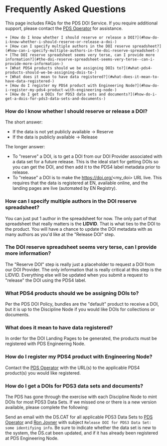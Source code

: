 # Frequently Asked Questions

This page includes FAQs for the PDS DOI Service. If you require additional support, please contact the [PDS Operator](mailto:pds-operator@jpl.nasa.gov) for assistance.

<!-- Use https://ecotrust-canada.github.io/markdown-toc/ to re-generate the TOC when new FAQs are added -->
    + [How do I know whether I should reserve or release a DOI?](#how-do-i-know-whether-i-should-reserve-or-release-a-doi-)
    + [How can I specify multiple authors in the DOI reserve spreadsheet?](#how-can-i-specify-multiple-authors-in-the-doi-reserve-spreadsheet-)
    + [The DOI reserve spreadsheet seems very terse, can I provide more information?](#the-doi-reserve-spreadsheet-seems-very-terse--can-i-provide-more-information-)
    + [What PDS4 products should we be assigning DOIs to?](#what-pds4-products-should-we-be-assigning-dois-to-)
    + [What does it mean to have data registered?](#what-does-it-mean-to-have-data-registered-)
    + [How do I register my PDS4 product with Engineering Node?](#how-do-i-register-my-pds4-product-with-engineering-node-)
    + [How do I get a DOIs for PDS3 data sets and documents?](#how-do-i-get-a-dois-for-pds3-data-sets-and-documents-)

### How do I know whether I should reserve or release a DOI?

The short answer:
* If the data is not yet publicly available -> Reserve
* If the data is publicly available -> Release

The longer answer:
* To "reserve" a DOI, is to get a DOI from our DOI Provider associated with a data set for a future release. This is the ideal start for getting DOIs so you can get the DOI, and then add it to the PDS4 label metadata prior to release.
* To "release" a DOI is to make the https://doi.org/<my_doi> URL live. This requires that the data is registered at EN, available online, and the landing pages are live (automated by EN Registry).

### How can I specify multiple authors in the DOI reserve spreadsheet?

You can just put 1 author in the spreadsheet for now. The only part of that spreadsheet that really matters is the **LIDVID**. That is what ties to the DOI to the product. You will have a chance to update the DOI metadata with as many authors as you'd like at the "Release DOI" step.

### The DOI reserve spreadsheet seems very terse, can I provide more information?

The "Reserve DOI" step is really just a placeholder to request a DOI from our DOI Provider. The only information that is really critical at this step is the LIDVID. Everything else will be updated when you submit a request to "release" the DOI using the PDS4 label.

### What PDS4 products should we be assigning DOIs to?

Per the PDS DOI Policy, bundles are the "default" product to receive a DOI, but it is up to the Discipline Node if you would like DOIs for collections or documents.

### What does it mean to have data registered?

In order for the DOI Landing Pages to be generated, the products must be registered with PDS Engineering Node.

### How do I register my PDS4 product with Engineering Node?

Contact the [PDS Operator](mailto:pds-operator@jpl.nasa.gov) with the URL(s) to the applicable PDS4 product(s) you would like registered.

### How do I get a DOIs for PDS3 data sets and documents?

The PDS has gone through the exercise with each Discipline Node to mint DOIs for most PDS3 Data Sets. If we missed one or there is a new version available, please complete the following:

Send an email with the DS.CAT for all applicable PDS3 Data Sets to [PDS Operator](mailto:pds-operator@jpl.nasa.gov) and [Ron Joyner](mailto:ronald.joyner@jpl.nasa.gov) with subject `Release DOI for PDS3 Data Set: some identifying info`. Be sure to indicate whether the data set is new to the system, the DS.cat been updated, and if it has already been registered at PDS Engineering Node.

